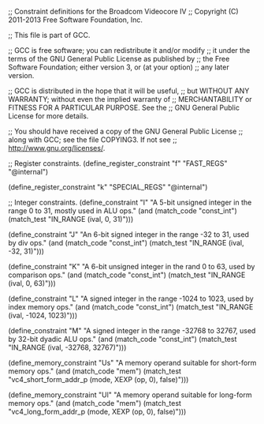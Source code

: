 ;; Constraint definitions for the Broadcom Videocore IV
;; Copyright (C) 2011-2013 Free Software Foundation, Inc.

;; This file is part of GCC.

;; GCC is free software; you can redistribute it and/or modify
;; it under the terms of the GNU General Public License as published by
;; the Free Software Foundation; either version 3, or (at your option)
;; any later version.

;; GCC is distributed in the hope that it will be useful,
;; but WITHOUT ANY WARRANTY; without even the implied warranty of
;; MERCHANTABILITY or FITNESS FOR A PARTICULAR PURPOSE.  See the
;; GNU General Public License for more details.

;; You should have received a copy of the GNU General Public License
;; along with GCC; see the file COPYING3.  If not see
;; <http://www.gnu.org/licenses/>.

;; Register constraints.
(define_register_constraint "f" "FAST_REGS"
  "@internal")

(define_register_constraint "k" "SPECIAL_REGS"
  "@internal")

;; Integer constraints.
(define_constraint "I"
  "A 5-bit unsigned integer in the range 0 to 31, mostly used in ALU ops."
  (and (match_code "const_int")
       (match_test "IN_RANGE (ival, 0, 31)")))

(define_constraint "J"
  "An 6-bit signed integer in the range -32 to 31, used by div ops."
  (and (match_code "const_int")
       (match_test "IN_RANGE (ival, -32, 31)")))

(define_constraint "K"
  "A 6-bit unsigned integer in the rand 0 to 63, used by comparison ops."
  (and (match_code "const_int")
       (match_test "IN_RANGE (ival, 0, 63)")))

(define_constraint "L"
  "A signed integer in the range -1024 to 1023, used by index memory ops."
  (and (match_code "const_int")
       (match_test "IN_RANGE (ival, -1024, 1023)")))

(define_constraint "M"
  "A signed integer in the range -32768 to 32767, used by 32-bit dyadic ALU ops."
  (and (match_code "const_int")
       (match_test "IN_RANGE (ival, -32768, 32767)")))

(define_memory_constraint "Us"
  "A memory operand suitable for short-form memory ops."
  (and (match_code "mem")
       (match_test "vc4_short_form_addr_p (mode, XEXP (op, 0), false)")))

(define_memory_constraint "Ul"
  "A memory operand suitable for long-form memory ops."
  (and (match_code "mem")
       (match_test "vc4_long_form_addr_p (mode, XEXP (op, 0), false)")))

